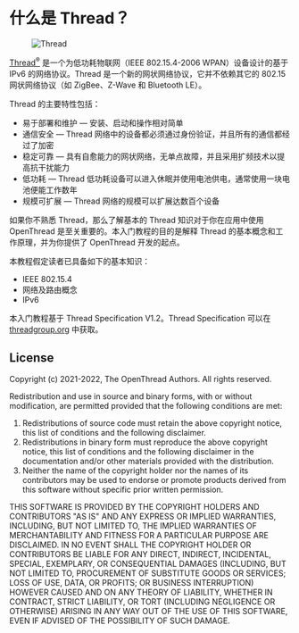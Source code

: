 # 什么是 Thread？

<figure class="attempt-right">
<img src="../images/ot-logo-thread.png" srcset="../images/ot-logo-thread.png 1x, ../images/ot-logo-thread_2x.png 2x" border="0" alt="Thread" />
</figure>

<a href="http://threadgroup.org/">Thread<sup>®</sup></a> 是一个为低功耗物联网（IEEE 802.15.4-2006 WPAN）设备设计的基于 IPv6 的网络协议。Thread 是一个新的网状网络协议，它并不依赖其它的 802.15 网状网络协议（如 ZigBee、Z-Wave 和 Bluetooth LE）。

Thread 的主要特性包括：

* 易于部署和维护 — 安装、启动和操作相对简单
* 通信安全 — Thread 网络中的设备都必须通过身份验证，并且所有的通信都经过了加密
* 稳定可靠 — 具有自愈能力的网状网络，无单点故障，并且采用扩频技术以提高抗干扰能力
* 低功耗 — Thread 低功耗设备可以进入休眠并使用电池供电，通常使用一块电池便能工作数年
* 规模可扩展 — Thread 网络的规模可以扩展达数百个设备

如果你不熟悉 Thread，那么了解基本的 Thread 知识对于你在应用中使用 OpenThread 是至关重要的。本入门教程的目的是解释 Thread 的基本概念和工作原理，并为你提供了 OpenThread 开发的起点。

本教程假定读者已具备如下的基本知识：

* IEEE 802.15.4
* 网络及路由概念
* IPv6

本入门教程基于 Thread Specification V1.2。Thread Specification 可以在 [threadgroup.org](https://www.threadgroup.org/support#specifications) 中获取。

## License

Copyright (c) 2021-2022, The OpenThread Authors.
All rights reserved.

Redistribution and use in source and binary forms, with or without
modification, are permitted provided that the following conditions are met:
1. Redistributions of source code must retain the above copyright
   notice, this list of conditions and the following disclaimer.
2. Redistributions in binary form must reproduce the above copyright
   notice, this list of conditions and the following disclaimer in the
   documentation and/or other materials provided with the distribution.
3. Neither the name of the copyright holder nor the
   names of its contributors may be used to endorse or promote products
   derived from this software without specific prior written permission.

THIS SOFTWARE IS PROVIDED BY THE COPYRIGHT HOLDERS AND CONTRIBUTORS "AS IS"
AND ANY EXPRESS OR IMPLIED WARRANTIES, INCLUDING, BUT NOT LIMITED TO, THE
IMPLIED WARRANTIES OF MERCHANTABILITY AND FITNESS FOR A PARTICULAR PURPOSE
ARE DISCLAIMED. IN NO EVENT SHALL THE COPYRIGHT HOLDER OR CONTRIBUTORS BE
LIABLE FOR ANY DIRECT, INDIRECT, INCIDENTAL, SPECIAL, EXEMPLARY, OR
CONSEQUENTIAL DAMAGES (INCLUDING, BUT NOT LIMITED TO, PROCUREMENT OF
SUBSTITUTE GOODS OR SERVICES; LOSS OF USE, DATA, OR PROFITS; OR BUSINESS
INTERRUPTION) HOWEVER CAUSED AND ON ANY THEORY OF LIABILITY, WHETHER IN
CONTRACT, STRICT LIABILITY, OR TORT (INCLUDING NEGLIGENCE OR OTHERWISE)
ARISING IN ANY WAY OUT OF THE USE OF THIS SOFTWARE, EVEN IF ADVISED OF THE
POSSIBILITY OF SUCH DAMAGE.